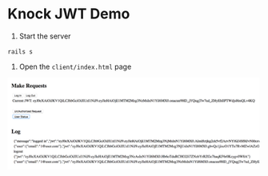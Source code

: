 # Knock JWT Demo

1. Start the server
```
rails s
```

1. Open the `client/index.html` page

![alt screenshot](screenshot.png)
